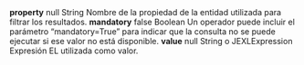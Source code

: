 <tr>
    <td colspan="2"><strong>property</strong></td>
    <td>null</td>
    <td>String</td>
    <td style="text-align: justify;">Nombre de la propiedad de la entidad utilizada para filtrar los resultados.</td>
</tr>
<tr>
    <td colspan="2"><strong>mandatory</strong></td>
    <td>false</td>
    <td>Boolean</td>
    <td style="text-align: justify;">Un operador puede incluir el parámetro “mandatory=True” para indicar que la consulta no se puede ejecutar si ese valor no está disponible.</td>
</tr>
<tr>
    <td colspan="2"><strong>value</strong></td>
    <td>null</td>
    <td>String o JEXLExpression</td>
    <td style="text-align: justify;">Expresión EL utilizada como valor.</td>
</tr>